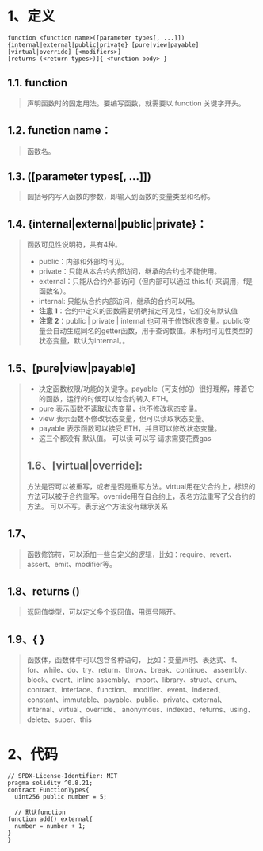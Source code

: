 # 1、定义
```solidity
function <function name>([parameter types[, ...]]) {internal|external|public|private} [pure|view|payable] [virtual|override] [<modifiers>]
[returns (<return types>)]{ <function body> }
```

## 1.1. function
> 声明函数时的固定用法。要编写函数，就需要以 function 关键字开头。
## 1.2. function name：
>函数名。
## 1.3. ([parameter types[, ...]])
>圆括号内写入函数的参数，即输入到函数的变量类型和名称。
## 1.4. {internal|external|public|private}：
>函数可见性说明符，共有4种。 
> - public：内部和外部均可见。
> - private：只能从本合约内部访问，继承的合约也不能使用。
> - external：只能从合约外部访问（但内部可以通过 this.f() 来调用，f是函数名）。
> - internal: 只能从合约内部访问，继承的合约可以用。
> -  **注意 1**：合约中定义的函数需要明确指定可见性，它们没有默认值
> - **注意 2**：public | private | internal 也可用于修饰状态变量。public变量会自动生成同名的getter函数，用于查询数值。未标明可见性类型的状态变量，默认为internal。。
## 1.5、[pure|view|payable]
> - 决定函数权限/功能的关键字。payable（可支付的）很好理解，带着它的函数，运行的时候可以给合约转入 ETH。
> - pure 表示函数不读取状态变量，也不修改状态变量。
> - view 表示函数不修改状态变量，但可以读取状态变量。
> - payable 表示函数可以接受 ETH，并且可以修改状态变量。
> - 这三个都没有 默认值。 可以读 可以写 请求需要花费gas
>## 1.6、[virtual|override]: 
> 方法是否可以被重写，或者是否是重写方法。virtual用在父合约上，标识的方法可以被子合约重写。override用在自合约上，表名方法重写了父合约的方法。
> 可以不写。表示这个方法没有继承关系
## 1.7、<modifiers>
> 函数修饰符，可以添加一些自定义的逻辑，比如：require、revert、assert、emit、modifier等。
## 1.8、returns (<return types>)
> 返回值类型，可以定义多个返回值，用逗号隔开。
 ## 1.9、{ <function body> }
> 函数体，函数体中可以包含各种语句，
> 比如：变量声明、表达式、if、for、while、do、try、return、throw、break、continue、
> assembly、block、event、inline assembly、import、library、struct、enum、contract、interface、function、
> modifier、event、indexed、constant、immutable、payable、public、private、external、internal、virtual、override、
> anonymous、indexed、returns、using、delete、super、this
# 2、代码
```solidity
// SPDX-License-Identifier: MIT
pragma solidity ^0.8.21;
contract FunctionTypes{
  uint256 public number = 5;
  
  // 默认function
function add() external{
  number = number + 1;
}
}

```